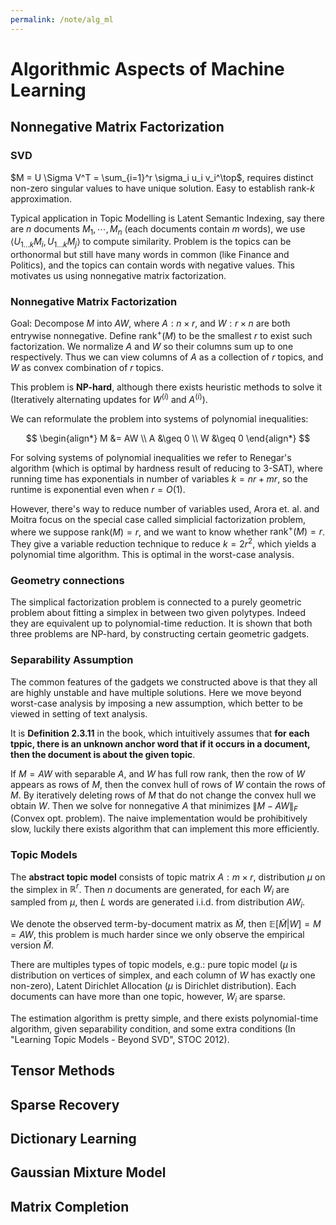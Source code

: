 ```yaml
---
permalink: /note/alg_ml
---
```


# Algorithmic Aspects of Machine Learning

## Nonnegative Matrix Factorization

### SVD
$M = U \Sigma V^T = \sum_{i=1}^r \sigma_i u_i v_i^\top$, requires distinct non-zero singular values to have unique solution. Easy to establish rank-$k$ approximation.

Typical application in Topic Modelling is Latent Semantic Indexing, say there are $n$ documents $M_1, \cdots, M_n$ (each documents contain $m$ words), we use $\langle U_{1\dots k} M_i, U_{1\dots k}  M_j \rangle$ to compute similarity. Problem is the topics can be orthonormal but still have many words in common (like Finance and Politics), and the topics can contain words with negative values. This motivates us using nonnegative matrix factorization.

### Nonnegative Matrix Factorization

Goal: Decompose $M$ into $AW$, where $A: n \times r$, and $W: r \times n$ are both entrywise nonnegative. Define $\text{rank}^+ (M)$ to be the smallest $r$ to exist such factorization. We normalize $A$ and $W$ so their columns sum up to one respectively. Thus we can view columns of $A$ as a collection of $r$ topics, and $W$ as convex combination of $r$ topics.

This problem is **NP-hard**, although there exists heuristic methods to solve it (Iteratively alternating updates for $W^{(i)}$ and $A^{(i)}$).

We can reformulate the problem into systems of polynomial inequalities:


$$
\begin{align*}
M &= AW \\
A &\geq 0 \\
W &\geq 0
\end{align*}
$$


For solving systems of polynomial inequalities we refer to Renegar's algorithm (which is optimal by hardness result of reducing to 3-SAT), where running time has exponentials in number of variables $k = nr + mr$, so the runtime is exponential even when $r = O(1)$. 

However, there's way to reduce number of variables used, Arora et. al. and Moitra focus on the special case called simplicial factorization problem, where we suppose $\text{rank}(M) = r$, and we want to know whether $\text{rank}^{+}(M) = r$. They give a variable reduction technique to reduce $k = 2r^2$, which yields a polynomial time algorithm. This is optimal in the worst-case analysis.

### Geometry connections
The simplical factorization problem is connected to a purely geometric problem about fitting a simplex in between two given polytypes. Indeed they are equivalent up to polynomial-time reduction. It is shown that both three problems are NP-hard, by constructing certain geometric gadgets.

### Separability Assumption
The common features of the gadgets we constructed above is that they all are highly unstable and have multiple solutions. Here we move beyond worst-case analysis by imposing a new assumption, which better to be viewed in setting of text analysis. 

It is **Definition 2.3.11** in the book, which intuitively assumes that **for each tppic, there is an unknown anchor word that if it occurs in a document, then the document is about the given topic**. 

If $M = AW$ with separable $A$, and $W$ has full row rank, then the row of $W$ appears as rows of $M$, then the convex hull of rows of $W$ contain the rows of $M$. By iteratively deleting rows of $M$ that do not change the convex hull we obtain $W$. Then we solve for nonnegative $A$ that minimizes $\| M - AW \|_{F}$ (Convex opt. problem). The naive implementation would be prohibitively slow, luckily there exists algorithm that can implement this more efficiently.


### Topic Models
The **abstract topic model** consists of topic matrix $A: m \times r$, distribution $\mu$ on the simplex in $\mathbb{R}^r$. Then $n$ documents are generated, for each $W_i$ are sampled from $\mu$, then $L$ words are generated i.i.d. from distribution $AW_i$. 


We denote the observed term-by-document matrix as $\tilde{M}$, then $\mathbb{E}[\tilde{M} | W] = M = AW$, this problem is much harder since we only observe the empirical version $\tilde{M}$.

There are multiples types of topic models, e.g.: pure topic model ($\mu$ is distribution on vertices of simplex, and each column of $W$ has exactly one non-zero), Latent Dirichlet Allocation ($\mu$ is Dirichlet distribution). Each documents can have more than one topic, however, $W_i$ are sparse. 

The estimation algorithm is pretty simple, and there exists polynomial-time algorithm, given separability condition, and some extra conditions (In "Learning Topic Models - Beyond SVD", STOC 2012).

## Tensor Methods

## Sparse Recovery

## Dictionary Learning

## Gaussian Mixture Model

## Matrix Completion
